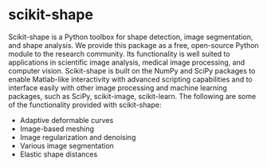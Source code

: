 # scikit-shape

Scikit-shape is a Python toolbox for shape detection, image segmentation, and shape analysis. We provide this package as a free, open-source Python module to the research community. Its functionality is well suited to applications in scientific image analysis, medical image processing, and computer vision. Scikit-shape is built on the NumPy and SciPy packages to enable Matlab-like interactivity with advanced scripting capabilities and to interface easily with other image processing and machine learning packages, such as SciPy, scikit-image, scikit-learn. The following are some of the functionality provided with scikit-shape:
* Adaptive deformable curves
* Image-based meshing 
* Image regularization and denoising
* Various image segmentation 
* Elastic shape distances
